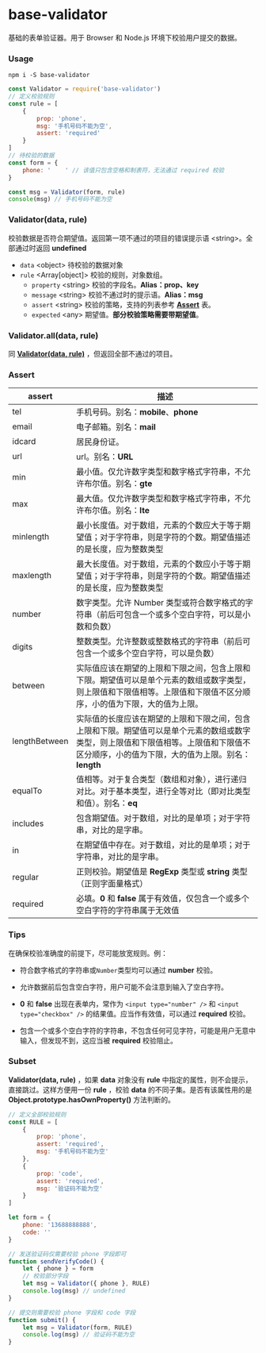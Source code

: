 # base-validator
基础的表单验证器。用于 Browser 和 Node.js 环境下校验用户提交的数据。



### Usage

```shell
npm i -S base-validator
```

```javascript
const Validator = require('base-validator')
// 定义校验规则
const rule = [
    {
        prop: 'phone',
        msg: '手机号码不能为空',
        assert: 'required'
    }
]
// 待校验的数据
const form = {
    phone: ' 	' // 该值只包含空格和制表符，无法通过 required 校验
}

const msg = Validator(form, rule)
console(msg) // 手机号码不能为空
```



### Validator(data, rule)

校验数据是否符合期望值。返回第一项不通过的项目的错误提示语 \<string\>。全部通过时返回 **undefined**

- `data` \<object\> 待校验的数据对象
- `rule` \<Array[object]\> 校验的规则，对象数组。
  - `property` \<string\> 校验的字段名。**Alias：prop、key**
  - `message` \<string\> 校验不通过时的提示语。**Alias：msg**
  - `assert` \<string\> 校验的策略，支持的列表参考 [**Assert**](#assert) 表。
  - `expected` \<any\> 期望值。**部分校验策略需要带期望值**。



### Validator.all(data, rule)

同 [**Validator(data, rule)**](#validatordata-rule) ，但返回全部不通过的项目。



### Assert

| assert        | 描述                                                         |
| ------------- | ------------------------------------------------------------ |
| tel           | 手机号码。别名：**mobile**、**phone**                        |
| email         | 电子邮箱。别名：**mail**                                     |
| idcard        | 居民身份证。                                                 |
| url           | url。别名：**URL**                                           |
| min           | 最小值。仅允许数字类型和数字格式字符串，不允许布尔值。别名：**gte** |
| max           | 最大值。仅允许数字类型和数字格式字符串，不允许布尔值。别名：**lte** |
| minlength     | 最小长度值。对于数组，元素的个数应大于等于期望值；对于字符串，则是字符的个数。期望值描述的是长度，应为整数类型 |
| maxlength     | 最大长度值。对于数组，元素的个数应小于等于期望值；对于字符串，则是字符的个数。期望值描述的是长度，应为整数类型 |
| number        | 数字类型。允许 Number 类型或符合数字格式的字符串（前后可包含一个或多个空白字符，可以是小数和负数） |
| digits        | 整数类型。允许整数或整数格式的字符串（前后可包含一个或多个空白字符，可以是负数） |
| between       | 实际值应该在期望的上限和下限之间，包含上限和下限。期望值可以是单个元素的数组或数字类型，则上限值和下限值相等。上限值和下限值不区分顺序，小的值为下限，大的值为上限。 |
| lengthBetween | 实际值的长度应该在期望的上限和下限之间，包含上限和下限。期望值可以是单个元素的数组或数字类型，则上限值和下限值相等。上限值和下限值不区分顺序，小的值为下限，大的值为上限。别名：**length** |
| equalTo       | 值相等。对于复合类型（数组和对象），进行递归对比。对于基本类型，进行全等对比（即对比类型和值）。别名：**eq** |
| includes      | 包含期望值。对于数组，对比的是单项；对于字符串，对比的是字串。 |
| in            | 在期望值中存在。对于数组，对比的是单项；对于字符串，对比的是字串。 |
| regular       | 正则校验。期望值是 **RegExp** 类型或 **string** 类型（正则字面量格式） |
| required      | 必填。**0** 和 **false** 属于有效值，仅包含一个或多个空白字符的字符串属于无效值 |



### Tips

在确保校验准确度的前提下，尽可能放宽规则。例：

- 符合数字格式的字符串或`Number`类型均可以通过 **number** 校验。

- 允许数据前后包含空白字符，用户可能不会注意到输入了空白字符。
- **0** 和 **false** 出现在表单内，常作为 `<input type="number" />` 和 `<input type="checkbox" />` 的结果值。应当作有效值，可以通过 **required** 校验。
- 包含一个或多个空白字符的字符串，不包含任何可见字符，可能是用户无意中输入，但发现不到，这应当被 **required** 校验阻止。



### Subset

**Validator(data, rule)** ，如果 **data** 对象没有 **rule** 中指定的属性，则不会提示，直接跳过。这样方便用一份 **rule** ，校验 **data** 的不同子集。是否有该属性用的是 **Object.prototype.hasOwnProperty()** 方法判断的。

```javascript
// 定义全部校验规则
const RULE = [
    {
        prop: 'phone',
        assert: 'required',
        msg: '手机号码不能为空'
    },
    {
        prop: 'code',
        assert: 'required',
        msg: '验证码不能为空'
    }
]

let form = {
    phone: '13688888888',
    code: ''
}

// 发送验证码仅需要校验 phone 字段即可
function sendVerifyCode() {
    let { phone } = form
    // 校验部分字段
    let msg = Validator({ phone }, RULE)
    console.log(msg) // undefined
}

// 提交则需要校验 phone 字段和 code 字段
function submit() {
    let msg = Validator(form, RULE)
    console.log(msg) // 验证码不能为空
}
```



